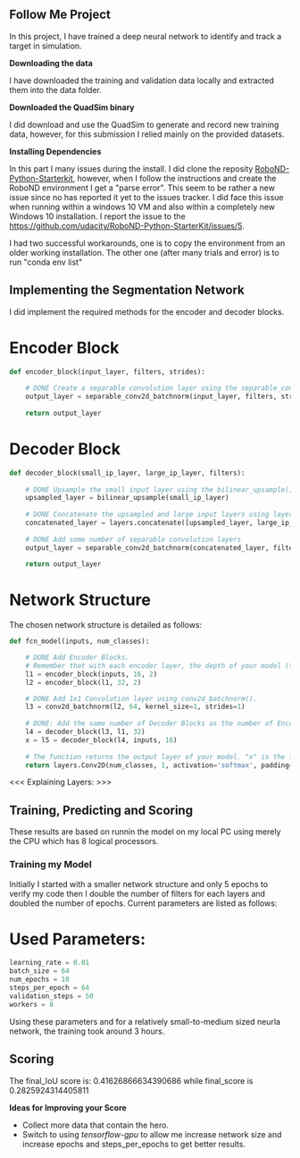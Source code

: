 
## Follow Me Project ##

In this project, I have trained a deep neural network to identify and track a target in simulation.

**Downloading the data**

I have downloaded the training and validation data locally and extracted them into the data folder.

**Downloaded the QuadSim binary**

I did download and use the QuadSim to generate and record new training data, however, for this submission I relied mainly on the provided datasets.

**Installing Dependencies**

In this part I many issues during the install. I did clone the reposity [RoboND-Python-Starterkit](https://github.com/udacity/RoboND-Python-StarterKit), however, when I follow the instructions and create the RoboND environment I get a "parse error". This seem to be rather a new issue since no has reported it yet to the issues tracker. I did face this issue when running within a windows 10 VM and also within a completely new Windows 10 installation. I report the issue to the  https://github.com/udacity/RoboND-Python-StarterKit/issues/5.

I had two successful workarounds, one is to copy the environment from an older working installation. The other one (after many trials and error) is to run "conda env list" 

## Implementing the Segmentation Network

I did implement the required methods for the encoder and decoder blocks.

# Encoder Block

```python
def encoder_block(input_layer, filters, strides):
    
    # DONE Create a separable convolution layer using the separable_conv2d_batchnorm() function.
    output_layer = separable_conv2d_batchnorm(input_layer, filters, strides)
    
    return output_layer
```

# Decoder Block

```python
def decoder_block(small_ip_layer, large_ip_layer, filters):
    
    # DONE Upsample the small input layer using the bilinear_upsample() function.    
    upsampled_layer = bilinear_upsample(small_ip_layer)
    
    # DONE Concatenate the upsampled and large input layers using layers.concatenate
    concatenated_layer = layers.concatenate([upsampled_layer, large_ip_layer], axis=-1)
    
    # DONE Add some number of separable convolution layers
    output_layer = separable_conv2d_batchnorm(concatenated_layer, filters)
    
    return output_layer
```

# Network Structure
The chosen network structure is detailed as follows:

```python
def fcn_model(inputs, num_classes):

    # DONE Add Encoder Blocks. 
    # Remember that with each encoder layer, the depth of your model (the number of filters) increases.
    l1 = encoder_block(inputs, 16, 2)
    l2 = encoder_block(l1, 32, 2)

    # DONE Add 1x1 Convolution layer using conv2d_batchnorm().
    l3 = conv2d_batchnorm(l2, 64, kernel_size=1, strides=1)
    
    # DONE: Add the same number of Decoder Blocks as the number of Encoder Blocks
    l4 = decoder_block(l3, l1, 32)
    x = l5 = decoder_block(l4, inputs, 16)
    
    # The function returns the output layer of your model. "x" is the final layer obtained from the last decoder_block()
    return layers.Conv2D(num_classes, 1, activation='softmax', padding='same')(x)
```

<<< Explaining Layers: >>>


## Training, Predicting and Scoring ##

These results are based on runnin the model on my local PC using merely the CPU which has 8 logical processors.

### Training my Model ###

Initially I started with a smaller network structure and only 5 epochs to verify my code then I double the number of filters for each layers and doubled the number of epochs. Current parameters are listed as follows:

# Used Parameters:

```python
learning_rate = 0.01
batch_size = 64
num_epochs = 10
steps_per_epoch = 64
validation_steps = 50
workers = 8
```

Using these parameters and for a relatively small-to-medium sized neurla network, the training took around 3 hours.

## Scoring ##

The final_IoU score is: 0.41626866634390686 while final_score is 0.2825924314405811

**Ideas for Improving your Score**

- Collect more data that contain the hero.
- Switch to using *tensorflow-gpu* to allow me increase network size and increase epochs and steps_per_epochs to get better results.